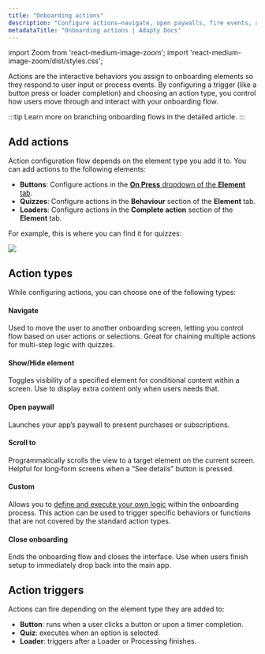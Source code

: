 ```yaml
---
title: "Onboarding actions"
description: "Configure actions—navigate, open paywalls, fire events, and close flows—in Adapty’s no-code onboarding builder."
metadataTitle: "Onboarding actions | Adapty Docs"
---
```


import Zoom from 'react-medium-image-zoom';
import 'react-medium-image-zoom/dist/styles.css';

Actions are the interactive behaviors you assign to onboarding elements so they respond to user input or process events. By configuring a trigger (like a button press or loader completion) and choosing an action type, you control how users move through and interact with your onboarding flow.

:::tip
Learn more on branching onboarding flows in the detailed article.
:::

## Add actions

Action configuration flow depends on the element type you add it to. You can add actions to the following elements:
- **Buttons**: Configure actions in the [**On Press** dropdown of the **Element** tab](onboarding-buttons.md#add-buttons).
- **Quizzes**: Configure actions in the **Behaviour** section of the **Element** tab.
- **Loaders**: Configure actions in the **Complete action** section of the **Element** tab.

For example, this is where you can find it for quizzes:

<Zoom>
<img src={require('./img/onboarding-user-engagement4.png').default}
style={{
border: '1px solid #727272', /* border width and color */
width: '700px', /* image width */
display: 'block', /* for alignment */
margin: '0 auto' /* center alignment */
}}
/>
</Zoom>

## Action types

While configuring actions, you can choose one of the following types:

#### Navigate
Used to move the user to another onboarding screen, letting you control flow based on user actions or selections. Great for chaining multiple actions for multi-step logic with quizzes.

#### Show/Hide element

Toggles visibility of a specified element for conditional content within a screen. Use to display extra content only when users needs that.

#### Open paywall

Launches your app’s paywall to present purchases or subscriptions.

#### Scroll to

Programmatically scrolls the view to a target element on the current screen. Helpful for long‑form screens when a “See details” button is pressed.

#### Custom

Allows you to [define and execute your own logic](handling-onboarding-events.md) within the onboarding process. This action can be used to trigger specific behaviors or functions that are not covered by the standard action types.

#### Close onboarding

Ends the onboarding flow and closes the interface. Use when users finish setup to immediately drop back into the main app.

## Action triggers

Actions can fire depending on the element type they are added to:

- **Button**: runs when a user clicks a button or upon a timer completion.
- **Quiz**: executes when an option is selected.
- **Loader**: triggers after a Loader or Processing finishes.